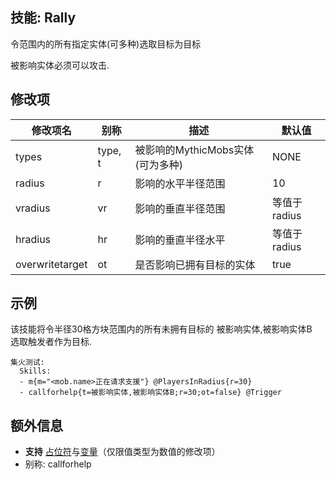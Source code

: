 技能: Rally
--------------------------

令范围内的所有指定实体(可多种)选取目标为目标  

被影响实体必须可以攻击.  

修改项
----------

| 修改项名 | 别称    | 描述                                                                                                    | 默认值 |
|-----------|------------|----------------------------------------------------------------------------------------------------------------|---------------|
| types           | type, t | 被影响的MythicMobs实体(可为多种) | NONE          |
| radius          | r       | 影响的水平半径范围                                                              | 10            |
| vradius         | vr      | 影响的垂直半径范围                                                                 | 等值于radius        |
| hradius         | hr      | 影响的垂直半径水平                                                               | 等值于radius        |
| overwritetarget | ot      | 是否影响已拥有目标的实体  | true          |

示例
--------

该技能将令半径30格方块范围内的所有未拥有目标的 被影响实体,被影响实体B  
选取触发者作为目标.

    集火测试:
      Skills:
      - m{m="<mob.name>正在请求支援"} @PlayersInRadius{r=30}
      - callforhelp{t=被影响实体,被影响实体B;r=30;ot=false} @Trigger

额外信息
-------

- **支持** [占位符](/技能/占位符)与[变量](/技能/变量)（仅限值类型为数值的修改项）
- 别称: callforhelp